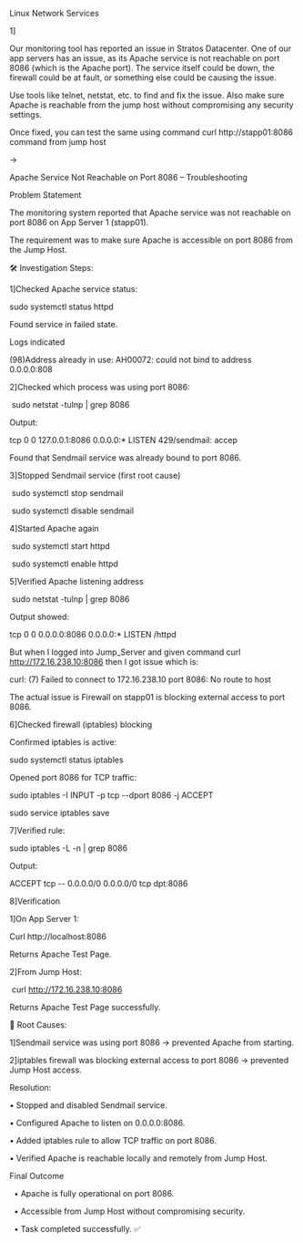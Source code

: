 Linux Network Services



1]

Our monitoring tool has reported an issue in Stratos Datacenter. One of our app servers has an issue, as its Apache service is not reachable on port 8086 (which is the Apache port). The service itself could be down, the firewall could be at fault, or something else could be causing the issue.





Use tools like telnet, netstat, etc. to find and fix the issue. Also make sure Apache is reachable from the jump host without compromising any security settings.



Once fixed, you can test the same using command curl http://stapp01:8086 command from jump host



->





Apache Service Not Reachable on Port 8086 – Troubleshooting



Problem Statement

The monitoring system reported that Apache service was not reachable on port 8086 on App Server 1 (stapp01).

The requirement was to make sure Apache is accessible on port 8086 from the Jump Host.





🛠️ Investigation Steps:



1]Checked Apache service status:



sudo systemctl status httpd



Found service in failed state.



Logs indicated



(98)Address already in use: AH00072: could not bind to address 0.0.0.0:808





2]Checked which process was using port 8086:



&nbsp;sudo netstat -tulnp | grep 8086



Output:

tcp  0  0 127.0.0.1:8086   0.0.0.0:\*   LISTEN   429/sendmail: accep



Found that Sendmail service was already bound to port 8086.







3]Stopped Sendmail service (first root cause)



&nbsp;sudo systemctl stop sendmail

&nbsp;sudo systemctl disable sendmail





4]Started Apache again



&nbsp;sudo systemctl start httpd

&nbsp;sudo systemctl enable httpd





5]Verified Apache listening address



&nbsp;sudo netstat -tulnp | grep 8086





Output showed:



tcp  0  0 0.0.0.0:8086   0.0.0.0:\*   LISTEN   <pid>/httpd





But when I logged into Jump\_Server and given command curl http://172.16.238.10:8086 then I got issue which is:



curl: (7) Failed to connect to 172.16.238.10 port 8086: No route to host 



The actual issue is Firewall on stapp01 is blocking external access to port 8086.





6]Checked firewall (iptables) blocking



Confirmed iptables is active:



sudo systemctl status iptables





Opened port 8086 for TCP traffic:



sudo iptables -I INPUT -p tcp --dport 8086 -j ACCEPT

sudo service iptables save





7]Verified rule:

sudo iptables -L -n | grep 8086





Output:

ACCEPT     tcp  --  0.0.0.0/0  0.0.0.0/0  tcp dpt:8086





8]Verification



1]On App Server 1:



Curl http://localhost:8086



Returns Apache Test Page.





2]From Jump Host:



&nbsp;curl http://172.16.238.10:8086 



Returns Apache Test Page successfully.





📌 Root Causes:



1]Sendmail service was using port 8086 → prevented Apache from starting.

2]iptables firewall was blocking external access to port 8086 → prevented Jump Host access.





Resolution:

• Stopped and disabled Sendmail service.

• Configured Apache to listen on 0.0.0.0:8086.

• Added iptables rule to allow TCP traffic on port 8086.

• Verified Apache is reachable locally and remotely from Jump Host.





Final Outcome

&nbsp;	• Apache is fully operational on port 8086.

&nbsp;	• Accessible from Jump Host without compromising security.

&nbsp;	• Task completed successfully. ✅



